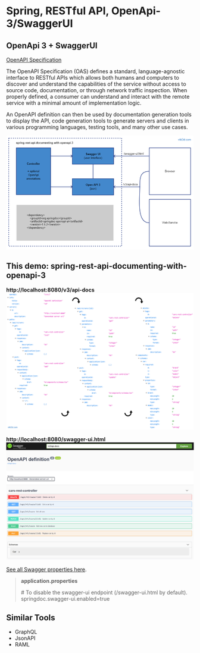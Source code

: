 # Spring, RESTful API, OpenApi-3/SwaggerUI

## OpenApi 3 + SwaggerUI

[OpenAPI Specification](https://swagger.io/specification/)  

The OpenAPI Specification (OAS) defines a standard, language-agnostic interface to RESTful APIs which allows both humans and computers to discover and understand the capabilities of the service without access to source code, documentation, or through network traffic inspection. When properly defined, a consumer can understand and interact with the remote service with a minimal amount of implementation logic.  

An OpenAPI definition can then be used by documentation generation tools to display the API, code generation tools to generate servers and clients in various programming languages, testing tools, and many other use cases.  

![spring-rest-api-documenting-with-openapi-3-1.png](spring-rest-api-documenting-with-openapi-3-1.png?id=1)

## This demo: spring-rest-api-documenting-with-openapi-3

**http://localhost:8080/v3/api-docs**  
![spring-rest-api-documenting-with-openapi-3-2.png](spring-rest-api-documenting-with-openapi-3-2.png?id=1)

**http://localhost:8080/swagger-ui.html**  
![spring-rest-api-documenting-with-openapi-3-3.png](spring-rest-api-documenting-with-openapi-3-3.png?id=1)

[See all Swagger properties here](https://springdoc.org/#swagger-ui-properties).
> **application.properties**  
>  
>  \# To disable the swagger-ui endpoint (/swagger-ui.html by default).  
>  springdoc.swagger-ui.enabled=true

## Similar Tools
* GraphQL
* JsonAPI
* RAML
